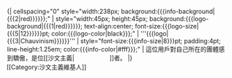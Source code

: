 <div style="float:{{{float|left}}}; border:{{{border-width|1}}}px solid {{{border-color|{{{1|#000}}}}}}; margin:1px;">
{| cellspacing="0" style="width:238px; background:{{{info-background|{{{2|red}}}}}};"
| style="width:45px; height:45px; background:{{{logo-background|{{{1|red}}}}}}; text-align:center; font-size:{{{logo-size|{{{5|12}}}}}}pt; color:{{{logo-color|black}}};" | '''{{{logo|{{{3|Chauvinism}}}}}}'''
| style="font-size:{{{info-size|8}}}pt; padding:4pt; line-height:1.25em; color:{{{info-color|#fff}}};" | 這位用戶對自己所在的團體感到驕傲，是位[[沙文主義|<span style="color:white;">'''沙文主義'''</span>]]者。
|}</div>
[[Category:沙文主義維基人]]